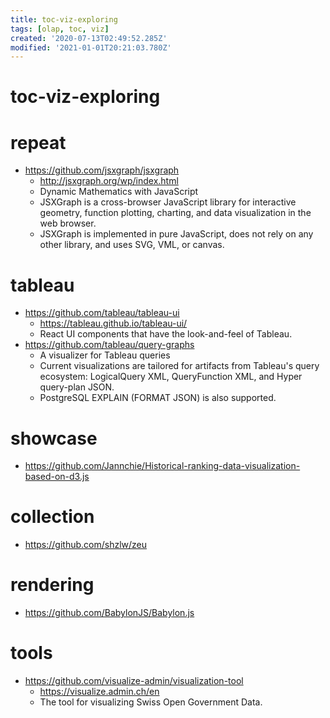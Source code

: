 ```yaml
---
title: toc-viz-exploring
tags: [olap, toc, viz]
created: '2020-07-13T02:49:52.285Z'
modified: '2021-01-01T20:21:03.780Z'
---
```


# toc-viz-exploring

# repeat
- https://github.com/jsxgraph/jsxgraph
  - http://jsxgraph.org/wp/index.html
  - Dynamic Mathematics with JavaScript
  - JSXGraph is a cross-browser JavaScript library for interactive geometry, function plotting, charting, and data visualization in the web browser.
  - JSXGraph is implemented in pure JavaScript, does not rely on any other library, and uses SVG, VML, or canvas. 
# tableau
- https://github.com/tableau/tableau-ui
  - https://tableau.github.io/tableau-ui/
  - React UI components that have the look-and-feel of Tableau.
- https://github.com/tableau/query-graphs
  - A visualizer for Tableau queries
  - Current visualizations are tailored for artifacts from Tableau's query ecosystem: LogicalQuery XML, QueryFunction XML, and Hyper query-plan JSON. 
  - PostgreSQL EXPLAIN (FORMAT JSON) is also supported.
# showcase
- https://github.com/Jannchie/Historical-ranking-data-visualization-based-on-d3.js
# collection
- https://github.com/shzlw/zeu
# rendering
- https://github.com/BabylonJS/Babylon.js

# tools
- https://github.com/visualize-admin/visualization-tool
  - https://visualize.admin.ch/en
  - The tool for visualizing Swiss Open Government Data. 
